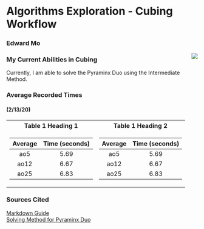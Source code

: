 # Algorithms Exploration - Cubing Workflow
### Edward Mo

<img align="right" src="https://a.allegroimg.com/s128/11e4a6/31c0f8e54666b6abc3ffb708b8b1">

### My Current Abilities in Cubing
Currently, I am able to solve the Pyraminx Duo using the Intermediate Method.

### Average Recorded Times
#### (2/13/20)


<table>
<tr><th>Table 1 Heading 1 </th><th>Table 1 Heading 2</th></tr>
<tr><td>

|Average|Time (seconds)|
| :---: | :---: |
| ao5 | 5.69 |
| ao12 | 6.67 |
| ao25 | 6.83 |

</td><td>

|Average|Time (seconds)|
| :---: | :---: |
| ao5 | 5.69 |
| ao12 | 6.67 |
| ao25 | 6.83 |

</td></tr> </table>

### Sources Cited
[Markdown Guide](https://guides.github.com/features/mastering-markdown/)<br/>
[Solving Method for Pyraminx Duo](https://www.youtube.com/watch?v=xRBGC4Bxv1w&feature=emb_title)
